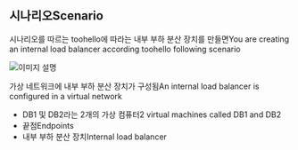 ## <a name="scenario"></a><span data-ttu-id="16958-101">시나리오</span><span class="sxs-lookup"><span data-stu-id="16958-101">Scenario</span></span>

<span data-ttu-id="16958-102">시나리오를 따르는 toohello에 따라는 내부 부하 분산 장치를 만들면</span><span class="sxs-lookup"><span data-stu-id="16958-102">You are creating an internal load balancer according toohello following scenario</span></span>

![이미지 설명](./media/load-balancer-get-started-ilb-scenario-include/figure1.png)

<span data-ttu-id="16958-104">가상 네트워크에 내부 부하 분산 장치가 구성됨</span><span class="sxs-lookup"><span data-stu-id="16958-104">An internal load balancer is configured in a virtual network</span></span>

* <span data-ttu-id="16958-105">DB1 및 DB2라는 2개의 가상 컴퓨터</span><span class="sxs-lookup"><span data-stu-id="16958-105">2 virtual machines called DB1 and DB2</span></span>
* <span data-ttu-id="16958-106">끝점</span><span class="sxs-lookup"><span data-stu-id="16958-106">Endpoints</span></span>
* <span data-ttu-id="16958-107">내부 부하 분산 장치</span><span class="sxs-lookup"><span data-stu-id="16958-107">Internal load balancer</span></span>
